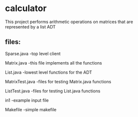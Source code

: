 calculator
===
This project performs arithmetic operations on matrices that are represented by a list ADT

## files:

Sparse.java -top level client

Matrix.java -this file implements all the functions

List.java -lowest level functions for the ADT

MatrixTest.java -files for testing Matrix.java functions

ListTest.java -files for testing List.java functions

in1 -example input file

Makefile -simple makefile
